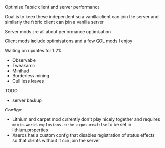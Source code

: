 Optimise Fabric client and server performance

Goal is to keep these independent so a vanilla client can join the server and similarly the fabric client can join a vanilla server

Server mods are all about performance optimisation

Client mods include optimisations and a few QOL mods I enjoy

Waiting on updates for 1.21:
 * Observable
 * Tweakaroo
 * Minihud
 * Borderless mining
 * Cull less leaves

TODO
 * server backup


Configs:
 * Lithium and carpet mod currently don't play nicely together and requires `mixin.world.explosions.cache_exposure=false` to be set in lithium.properties
 * Xaeros has a custom config that disables registration of status effects so that clients without it can join the server

